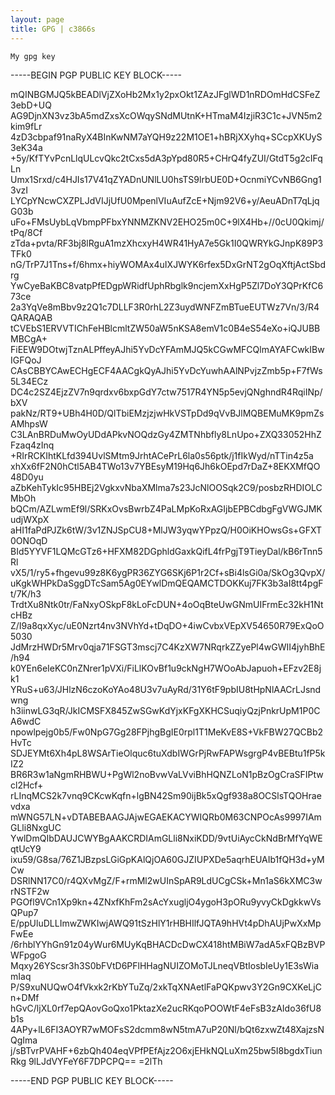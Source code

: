 ```yaml
---
layout: page
title: GPG | c3866s
---
```

```term
My gpg key 
```
-----BEGIN PGP PUBLIC KEY BLOCK-----

mQINBGMJQ5kBEADlVjZXoHb2Mx1y2pxOkt1ZAzJFglWD1nRDOmHdCSFeZ3ebD+UQ
AG9DjnXN3vz3bA5mdZxsXcOWqySNdMUtnK+HTmaM4IzjiR3C1c+JVN5m2kim9fLr
4zD3cbpaf91naRyX4BInKwNM7aYQH9z22M1OE1+hBRjXXyhq+SCcpXKUyS3eK34a
+5y/KfTYvPcnLlqULcvQkc2tCxs5dA3pYpd80R5+CHrQ4fyZUI/GtdT5g2cIFqLn
Umx1Srxd/c4HJIs17V41qZYADnUNlLU0hsTS9lrbUE0D+OcnmiYCvNB6Gng13vzI
LYCpYNcwCXZPLJdVIJjUfU0MpenlVIuAufZcE+Njm92V6+y/AeuADnT7qLjqG03b
uFo+FMsUybLqVbmpPFbxYNNMZKNV2EHO25m0C+9lX4Hb+//0cU0Qkimj/tPq/8Cf
zTda+pvta/RF3bj8lRguA1mzXhcxyH4WR41HyA7e5Gk1I0QWRYkGJnpK89P3TFk0
nG/TrP7J1Tns+f/6hmx+hiyWOMAx4uIXJWYK6rfex5DxGrNT2gOqXftjActSbdrg
YwCyeBaKBC8vatpPfEDgpWRidfUphRbglk9ncjemXxHgP5Zl7DoY3QPrKfC673ce
2a3YqVe8mBbv9z2Q1c7DLLF3R0rhL2Z3uydWNFZmBTueEUTWz7Vn/3/R4QARAQAB
tCVEbS1ERVVTIChFeHBlcmltZW50aW5nKSA8emV1c0B4eS54eXo+iQJUBBMBCgA+
FiEEW9DOtwjTznALPffeyAJhi5YvDcYFAmMJQ5kCGwMFCQlmAYAFCwkIBwIGFQoJ
CAsCBBYCAwECHgECF4AACgkQyAJhi5YvDcYuwhAAlNPvjzZmb5p+F7fWs5L34ECz
DC4c2SZ4EjzZV7n9qrdxv6bxpGdY7ctw7517R4YN5p5evjQNghndR4RqiINp/bXV
pakNz/RT9+UBh4H0D/QlTbiEMzjzjwHkVSTpDd9qVvBJlMQBEMuMK9pmZsAMhpsW
C3LAnBRDuMwOyUDdAPkvNOQdzGy4ZMTNhbfly8LnUpo+ZXQ33052HhZFzaq4zInq
+RIrRCKIhtKLfd394UvlSMtm9JrhtACePrL6la0s56ptk/j1fIkWyd/nTTin4z5a
xhXx6fF2N0hCtl5AB4TWo13v7YBEsyM19Hq6Jh6kOEpd7rDaZ+8EKXMfQO48D0yu
aZbKehTykIc95HBEj2VgkxvNbaXMlma7s23JcNlOOSqk2C9/posbzRHDIOLCMbOh
bQCm/AZLwmEf9l/SRKxOvsBwrbZ4PaLMpKoRxAGIjbEPBCdbgFgVWGJMKudjWXpX
aHI1faPdPJZk6tW/3v1ZNJSpCU8+MlJW3yqwYPpzQ/H0OiKHOwsGs+GFXT0ONOqD
BId5YYVF1LQMcGTz6+HFXM82DGphldGaxkQifL4frPgjT9TieyDal/kB6rTnn5Rl
vX5/1/ry5+fhgevu99z8K6ygPR36ZYG6SKj6P1r2Cf+sBi4lsGi0a/SkOg3QvpX/
uKgkWHPkDaSggDTcSam5Ag0EYwlDmQEQAMCTDOKKuj7FK3b3aI8tt4pgFt/7K/h3
TrdtXu8Ntk0tr/FaNxyOSkpF8kLoFcDUN+4oOqBteUwGNmUIFrmEc32kH1NtcHBz
Z/I9a8qxXyc/uE0Nzrt4nv3NVhYd+tDqDO+4iwCvbxVEpXV54650R79ExQoO5030
JdMrzHWDr5Mrv0qja71FSGT3mscj7C4KzXW7NRqrkZZyePl4wGWII4jyhBhE/h94
k0YEn6eIeKC0nZNrer1pVXi/FiLlKOvBf1u9ckNgH7WOoAbJapuoh+EFzv2E8jk1
YRuS+u63/JHlzN6czoKoYAo48U3v7uAyRd/31Y6tF9pbIU8tHpNlAACrLJsndwng
h3iinwLG3qR/JkICMSFX845ZwSGwKdYjxKFgXKHCSuqiyQzjPnkrUpM1P0CA6wdC
npowlpejg0b5/Fw0NpG7Gg28FPjhgBgIE0rpl1T1MeKvE8S+VkFBW27QCBb2HvTc
SDJEYMt6Xh4pL8WSArTieOlquc6tuXdbIWGrPjRwFAPWsgrgP4vBEBtu1fP5kIZ2
BR6R3w1aNgmRHBWU+PgWl2noBvwVaLVviBhHQNZLoN1pBzOgCraSFIPtwcl2Hcf+
rLInqMCS2k7vnq9CKcwKqfn+lgBN42Sm90ijBk5xQgf938a8OCSlsTQOHraevdxa
mWNG57LN+vDTABEBAAGJAjwEGAEKACYWIQRb0M63CNPOcAs9997IAmGLli8NxgUC
YwlDmQIbDAUJCWYBgAAKCRDIAmGLli8NxiKDD/9vtUiAycCkNdBrMfYqWEqtUcY9
ixu59/G8sa/76Z1JBzpsLGiGpKAlQjOA60GJZIUPXDe5aqrhEUAIb1fQH3d+yMCw
DSRlNN17C0/r4QXvMgZ/F+rmMl2wUInSpAR9LdUCgCSk+Mn1aS6kXMC3wrNSTF2w
PGOfl9VCn1Xp9kn+4ZNxfKhFm2sAcYxugljO4ygoH3pORu9yvyCkDgkkwVsQPup7
E/ppUluDLLImwZWKIwjAWQ91tSzHlY1rHBHIlfJQTA9hHVt4pDhAUjPwXxMpFwEe
/6rhblYYhGn91z04yWur6MUyKqBHACDcDwCX418htMBiW7adA5xFQBzBVPWFpgoG
Mqxy26YScsr3h3S0bFVtD6PFlHHagNUIZOMoTJLneqVBtIosbIeUy1E3sWiamIaq
P/S9xuNUQwO4fVkxk2rKbYTuZq/2xkTqXNAetlFaPQKpwv3Y2Gn9CXKeLjCn+DMf
hGvC/ljXL0rf7epQAovGoQxo1PktazXe2ucRKqoPOOWtF4eFsB3zAIdo36fU8b1s
4APy+lL6FI3AOYR7wMOFsS2dcmm8wN5tmA7uP20Nl/bQt6zxwZt48XajzsNQgIma
j/sBTvrPVAHF+6zbQh404eqVPfPEfAjz2O6xjEHkNQLuXm25bw5I8bgdxTiunRkg
9lLJdVYFeY6F7DPCPQ==
=2lTh

-----END PGP PUBLIC KEY BLOCK-----
